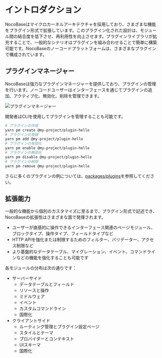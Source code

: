 # イントロダクション

NocoBaseはマイクロカーネルアーキテクチャを採用しており、さまざまな機能をプラグイン形式で拡張しています。このプラグイン化された設計は、モジュール間の結合度を低下させ、再利用性を向上させます。プラグインライブラリが拡充することで、一般的なシナリオはプラグインを組み合わせることで簡単に構築可能です。NocoBaseのノーコードプラットフォームは、さまざまなプラグインで構成されています。

## プラグインマネージャー

NocoBaseは強力なプラグインマネージャーを提供しており、プラグインの管理を行います。ノーコードユーザーはインターフェースを通じてプラグインの追加、アクティブ化、無効化、削除を管理できます。

![プラグインマネージャー](https://static-docs.nocobase.com/f914d978dbfd8c45a650bd88ef867832.png)

開発者はCLIを使用してプラグインを管理することも可能です。

```bash
# プラグインの作成
yarn pm create @my-project/plugin-hello
# プラグインの登録
yarn pm add @my-project/plugin-hello
# プラグインの有効化
yarn pm enable @my-project/plugin-hello
# プラグインの無効化
yarn pm disable @my-project/plugin-hello
# プラグインの削除
yarn pm remove @my-project/plugin-hello
```

さらに多くのプラグインの例については、[packages/plugins](https://github.com/nocobase/nocobase/tree/main/packages/plugins/%40nocobase)を参照してください。

## 拡張能力

一般的な機能から個別のカスタマイズに至るまで、プラグイン形式で記述でき、NocoBaseの拡張性はさまざまな面で発揮されます。

- ユーザーが直感的に操作できるインターフェース関連のページモジュール、ブロックタイプ、操作タイプ、フィールドタイプなど
- HTTP APIを強化または制限するためのフィルター、バリデーター、アクセス制限など
- より基盤的なデータテーブル、マイグレーション、イベント、コマンドラインなどの機能を強化することも可能です

各モジュールの分布は次の通りです：

- サーバーサイド
  - データテーブルとフィールド
  - リソースと操作
  - ミドルウェア
  - イベント
  - カスタムコマンドライン
  - 国際化
- クライアントサイド
  - ルーティング管理とプラグイン設定ページ
  - スタイルとテーマ
  - プロバイダーとコンテキスト
  - UIスキーマ
  - 国際化

